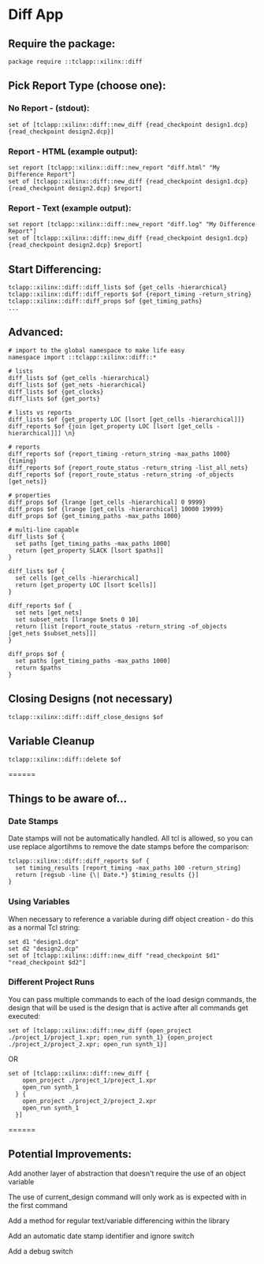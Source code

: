 # Diff App


## Require the package:

    package require ::tclapp::xilinx::diff

## Pick Report Type (choose one):

### No Report - (stdout):

    set of [tclapp::xilinx::diff::new_diff {read_checkpoint design1.dcp} {read_checkpoint design2.dcp}]

### Report - HTML (example output):

    set report [tclapp::xilinx::diff::new_report "diff.html" "My Difference Report"]
    set of [tclapp::xilinx::diff::new_diff {read_checkpoint design1.dcp} {read_checkpoint design2.dcp} $report]

### Report - Text (example output):

    set report [tclapp::xilinx::diff::new_report "diff.log" "My Difference Report"]
    set of [tclapp::xilinx::diff::new_diff {read_checkpoint design1.dcp} {read_checkpoint design2.dcp} $report]

## Start Differencing:

    tclapp::xilinx::diff::diff_lists $of {get_cells -hierarchical} 
    tclapp::xilinx::diff::diff_reports $of {report_timing -return_string}
    tclapp::xilinx::diff::diff_props $of {get_timing_paths}
    ...

## Advanced:

    # import to the global namespace to make life easy
    namespace import ::tclapp::xilinx::diff::*

    # lists
    diff_lists $of {get_cells -hierarchical} 
    diff_lists $of {get_nets -hierarchical}
    diff_lists $of {get_clocks}
    diff_lists $of {get_ports}

    # lists vs reports
    diff_lists $of {get_property LOC [lsort [get_cells -hierarchical]]}
    diff_reports $of {join [get_property LOC [lsort [get_cells -hierarchical]]] \n}

    # reports
    diff_reports $of {report_timing -return_string -max_paths 1000} {timing}
    diff_reports $of {report_route_status -return_string -list_all_nets}
    diff_reports $of {report_route_status -return_string -of_objects [get_nets]}

    # properties
    diff_props $of {lrange [get_cells -hierarchical] 0 9999}
    diff_props $of {lrange [get_cells -hierarchical] 10000 19999}
    diff_props $of {get_timing_paths -max_paths 1000}

    # multi-line capable
    diff_lists $of {
      set paths [get_timing_paths -max_paths 1000]
      return [get_property SLACK [lsort $paths]]
    }

    diff_lists $of {
      set cells [get_cells -hierarchical]
      return [get_property LOC [lsort $cells]]
    } 

    diff_reports $of {
      set nets [get_nets]
      set subset_nets [lrange $nets 0 10]
      return [list [report_route_status -return_string -of_objects [get_nets $subset_nets]]]
    } 

    diff_props $of {
      set paths [get_timing_paths -max_paths 1000]
      return $paths
    }

## Closing Designs (not necessary)

    tclapp::xilinx::diff::diff_close_designs $of

## Variable Cleanup

    tclapp::xilinx::diff::delete $of

======

## Things to be aware of...

### Date Stamps

Date stamps will not be automatically handled. All tcl is allowed, so you can use replace algortihms to remove the date stamps before the comparison:

    tclapp::xilinx::diff::diff_reports $of { 
      set timing_results [report_timing -max_paths 100 -return_string]
      return [regsub -line {\| Date.*} $timing_results {}]
    }

### Using Variables

When necessary to reference a variable during diff object creation - do this as a normal Tcl string:

    set d1 "design1.dcp"
    set d2 "design2.dcp"
    set of [tclapp::xilinx::diff::new_diff "read_checkpoint $d1" "read_checkpoint $d2"]

### Different Project Runs

You can pass multiple commands to each of the load design commands, the design that will be used is the design that is active after all commands get executed:

    set of [tclapp::xilinx::diff::new_diff {open_project ./project_1/project_1.xpr; open_run synth_1} {open_project ./project_2/project_2.xpr; open_run synth_1}]

OR

    set of [tclapp::xilinx::diff::new_diff {
        open_project ./project_1/project_1.xpr
        open_run synth_1
      } {
        open_project ./project_2/project_2.xpr
        open_run synth_1
      }]

======

## Potential Improvements:


Add another layer of abstraction that doesn't require the use of an object variable

The use of current_design command will only work as is expected with in the first command

Add a method for regular text/variable differencing within the library

Add an automatic date stamp identifier and ignore switch

Add a debug switch

